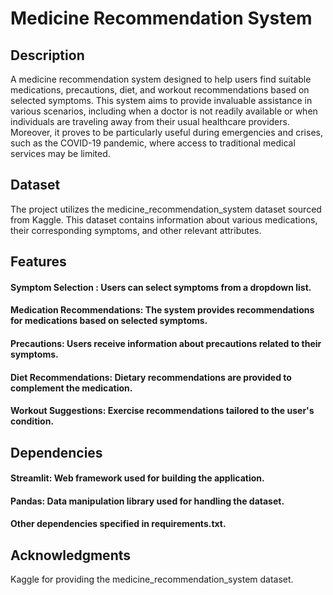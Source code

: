 # Medicine Recommendation System
## Description
A medicine recommendation system designed to help users find suitable medications, precautions, diet, and workout recommendations based on selected symptoms. This system aims to provide invaluable assistance in various scenarios, including when a doctor is not readily available or when individuals are traveling away from their usual healthcare providers. Moreover, it proves to be particularly useful during emergencies and crises, such as the COVID-19 pandemic, where access to traditional medical services may be limited.

## Dataset
The project utilizes the medicine_recommendation_system dataset sourced from Kaggle. This dataset contains information about various medications, their corresponding symptoms, and other relevant attributes.

## Features
#### Symptom Selection : Users can select symptoms from a dropdown list.
#### Medication Recommendations: The system provides recommendations for medications based on selected symptoms.
#### Precautions: Users receive information about precautions related to their symptoms.
#### Diet Recommendations: Dietary recommendations are provided to complement the medication.
#### Workout Suggestions: Exercise recommendations tailored to the user's condition.

## Dependencies
#### Streamlit: Web framework used for building the application.
#### Pandas: Data manipulation library used for handling the dataset.
#### Other dependencies specified in requirements.txt.

## Acknowledgments
Kaggle for providing the medicine_recommendation_system dataset.
